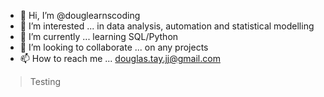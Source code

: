 - 👋 Hi, I’m @douglearnscoding
- 👀 I’m interested ... in data analysis, automation and statistical modelling
- 🌱 I’m currently ... learning SQL/Python
- 💞️ I’m looking to collaborate ... on any projects
- 📫 How to reach me ... douglas.tay.jj@gmail.com
>Testing
<!---
douglearnscoding/douglearnscoding is a ✨ special ✨ repository because its `README.md` (this file) appears on your GitHub profile.
You can click the Preview link to take a look at your changes.
--->

